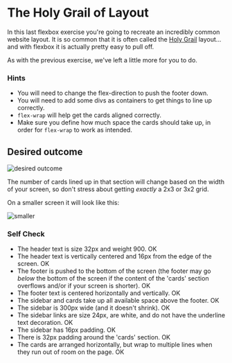 # The Holy Grail of Layout

In this last flexbox exercise you're going to recreate an incredibly common website layout. It is so common that it is often called the [Holy Grail](https://www.google.com/search?q=holy+grail+layout&tbm=isch&sclient=img) layout... and with flexbox it is actually pretty easy to pull off.

As with the previous exercise, we've left a little more for you to do.

### Hints
- You will need to change the flex-direction to push the footer down.
- You will need to add some divs as containers to get things to line up correctly.
- `flex-wrap` will help get the cards aligned correctly.
-  Make sure you define how much space the cards should take up, in order for `flex-wrap` to work as intended.

## Desired outcome

![desired outcome](./desired-outcome.png)

The number of cards lined up in that section will change based on the width of your screen, so don't stress about getting _exactly_ a 2x3 or 3x2 grid.

On a smaller screen it will look like this:

![smaller](./desired-outcome-smaller.png)

### Self Check
- The header text is size 32px and weight 900. OK
- The header text is vertically centered and 16px from the edge of the screen. OK
- The footer is pushed to the bottom of the screen (the footer may go _below_ the bottom of the screen if the content of the 'cards' section overflows and/or if your screen is shorter). OK
- The footer text is centered horizontally and vertically. OK
- The sidebar and cards take up all available space above the footer. OK
- The sidebar is 300px wide (and it doesn't shrink). OK
- The sidebar links are size 24px, are white, and do not have the underline text decoration. OK
- The sidebar has 16px padding. OK
- There is 32px padding around the 'cards' section. OK
- The cards are arranged horizontally, but wrap to multiple lines when they run out of room on the page. OK
